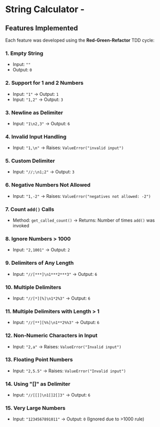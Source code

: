 # String Calculator -

## Features Implemented

Each feature was developed using the **Red-Green-Refactor** TDD cycle:

### 1.  Empty String
- Input: `""`
- Output: `0`

### 2. Support for 1 and 2 Numbers
- Input: `"1"` → Output: `1`  
- Input: `"1,2"` → Output: `3`

### 3. Newline as Delimiter
- Input: `"1\n2,3"` → Output: `6`

### 4.  Invalid Input Handling
- Input: `"1,\n"` → Raises: `ValueError("invalid input")`

### 5.  Custom Delimiter
- Input: `"//;\n1;2"` → Output: `3`

### 6.  Negative Numbers Not Allowed
- Input: `"1,-2"` → Raises: `ValueError("negatives not allowed: -2")`

### 7.  Count `add()` Calls
- Method: `get_called_count()` → Returns: Number of times `add()` was invoked

### 8.  Ignore Numbers > 1000
- Input: `"2,1001"` → Output: `2`

### 9.  Delimiters of Any Length
- Input: `"//[***]\n1***2***3"` → Output: `6`

### 10.  Multiple Delimiters
- Input: `"//[*][%]\n1*2%3"` → Output: `6`

### 11.  Multiple Delimiters with Length > 1
- Input: `"//[**][%%]\n1**2%%3"` → Output: `6`

### 12.  Non-Numeric Characters in Input
- Input: `"2,a"` → Raises: `ValueError("Invalid input")`

### 13.  Floating Point Numbers
- Input: `"2,5.5"` → Raises: `ValueError("Invalid input")`

### 14.  Using "[]" as Delimiter
- Input: `"//[[]]\n1[]2[]3"` → Output: `6`

### 15.  Very Large Numbers
- Input: `"1234567891011"` → Output: `0` (Ignored due to >1000 rule)



